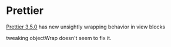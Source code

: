# Prettier

[Prettier 3.5.0](https://prettier.io/blog/2025/02/09/3.5.0.html) has new
unsightly wrapping behavior in view blocks

tweaking objectWrap doesn't seem to fix it.
